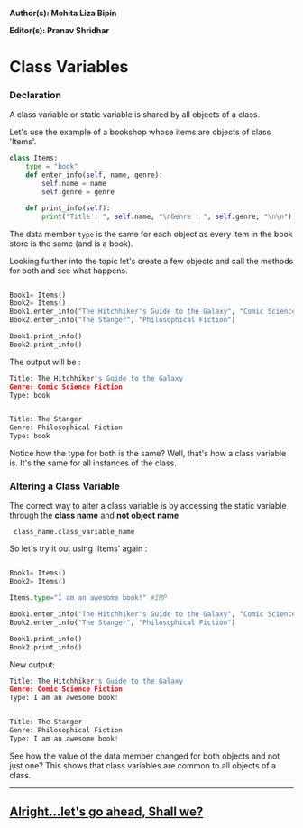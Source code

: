 **Author(s): Mohita Liza Bipin**

**Editor(s): Pranav Shridhar** 


# Class Variables

### Declaration

A class variable or static variable is shared by all objects of a class.

Let's use the example of a bookshop whose items are objects of class 'Items'.

```python
class Items:
    type = "book"
    def enter_info(self, name, genre):
        self.name = name
        self.genre = genre

    def print_info(self):
        print("Title : ", self.name, "\nGenre : ", self.genre, "\n\n")
```

The data member ```type``` is the same for each object as every item in the
book store is the same (and is a book).

Looking further into the topic let's create a few objects and call the methods
for both and see what happens.

```python

Book1= Items()
Book2= Items()
Book1.enter_info("The Hitchhiker's Guide to the Galaxy", "Comic Science Fiction")
Book2.enter_info("The Stanger", "Philosophical Fiction")

Book1.print_info()
Book2.print_info()
```

The output will be : 

```python
Title: The Hitchhiker's Guide to the Galaxy
Genre: Comic Science Fiction
Type: book


Title: The Stanger
Genre: Philosophical Fiction
Type: book
```

Notice how the type for both is the same? Well, that's how a class variable
is. It's the same for all instances of the class.

### Altering a Class Variable

The correct way to alter a class variable is by accessing the static variable
through the **class name** and **not object name**

``` class_name.class_variable_name```

So let's try it out using 'Items' again :

```python

Book1= Items()
Book2= Items()

Items.type="I am an awesome book!" #IMP

Book1.enter_info("The Hitchhiker's Guide to the Galaxy", "Comic Science Fiction")
Book2.enter_info("The Stanger", "Philosophical Fiction")

Book1.print_info()
Book2.print_info()
```

New output:

``` python
Title: The Hitchhiker's Guide to the Galaxy
Genre: Comic Science Fiction
Type: I am an awesome book!


Title: The Stanger
Genre: Philosophical Fiction
Type: I am an awesome book!
```

See how the value of the data member changed for both objects and not just
one? This shows that class variables are common to all objects of a class.

***
## [Alright...let's go ahead, Shall we?](https://github.com/vhawk19/Py_Primer/blob/master/Classes/Inheritance.md)
